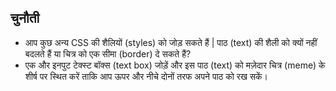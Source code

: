 ## चुनौती

* आप कुछ अन्य CSS की शैलियों (styles) को जोड़ सकते हैं | पाठ (text) की शैली को क्यों नहीं बदलते हैं या चित्र को एक सीमा (border) दे सकते हैं?
* एक और इनपुट टेक्स्ट बॉक्स (text box) जोड़ें और इस पाठ (text) को मज़ेदार चित्र (meme) के शीर्ष पर स्थित करें ताकि आप ऊपर और नीचे दोनों तरफ अपने पाठ को रख सकें।
